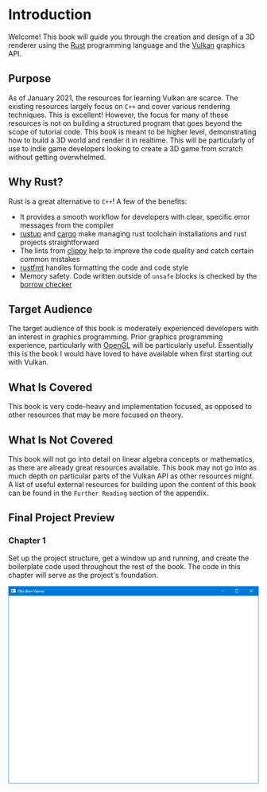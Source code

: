 # Introduction

Welcome! This book will guide you through the creation and design of a 3D renderer using the [Rust](https://www.rust-lang.org/) programming language and the [Vulkan](https://www.khronos.org/vulkan/) graphics API.

## Purpose

As of January 2021, the resources for learning Vulkan are scarce. The existing resources largely focus on `C++` and cover various rendering techniques. This is excellent! However, the focus for many of these resources is not on building a structured program that goes beyond the scope of tutorial code. This book is meant to be higher level, demonstrating how to build a 3D world and render it in realtime. This will be particularly of use to indie game developers looking to create a 3D game from scratch without getting overwhelmed.

## Why Rust?

Rust is a great alternative to `C++`!  A few of the benefits:

* It provides a smooth workflow for developers with clear, specific error messages from the compiler
* [rustup](https://rustup.rs/) and [cargo](https://github.com/rust-lang/cargo) make managing rust toolchain installations and rust projects straightforward
* The lints from [clippy](https://github.com/rust-lang/rust-clippy) help to improve the code quality and catch certain common mistakes
* [rustfmt](https://github.com/rust-lang/rustfmt) handles formatting the code and code style
* Memory safety. Code written outside of `unsafe` blocks is checked by the [borrow checker](https://doc.rust-lang.org/book/ch04-02-references-and-borrowing.html?highlight=borrow#references-and-borrowing)

## Target Audience

The target audience of this book is moderately experienced developers with an interest in graphics programming. Prior graphics programming experience, particularly with [OpenGL](https://www.opengl.org) will be particularly useful. Essentially this is the book I would have loved to have available when first starting out with Vulkan.

## What Is Covered

This book is very code-heavy and implementation focused, as opposed to other resources that may be more focused on theory.

## What Is Not Covered

This book will not go into detail on linear algebra concepts or mathematics, as there are already great resources available. This book may not go into as much depth on particular parts of the Vulkan API as other resources might. A list of useful external resources for building upon the content of this book can be found in the `Further Reading` section of the appendix.

## Final Project Preview

### Chapter 1

Set up the project structure, get a window up and running, and create the boilerplate code used throughout the rest of the book. The code in this chapter will serve as the project's foundation.

![file-structure](images/chapter1.png)
